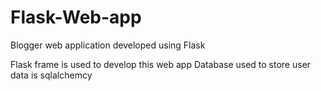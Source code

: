 # Flask-Web-app
Blogger web application developed using Flask

Flask frame is used to develop this web app
Database used to store user data is sqlalchemcy

